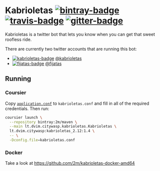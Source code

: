 # Kabrioletas [![bintray-badge][]][bintray] [![travis-badge][]][travis] [![gitter-badge][]][gitter]

[bintray]:               https://bintray.com/2m/maven/kabrioletas
[bintray-badge]:         https://img.shields.io/bintray/v/2m/maven/kabrioletas.svg?label=kabrioletas
[travis]:                https://travis-ci.org/2m/kabrioletas
[travis-badge]:          https://travis-ci.org/2m/kabrioletas.svg?branch=master
[gitter]:                https://gitter.im/2m/kabrioletas
[gitter-badge]:          https://badges.gitter.im/2m/kabrioletas.svg
[kabrioletas]:           https://twitter.com/kabrioletas
[kabrioletas-badge]:     https://img.shields.io/twitter/follow/kabrioletas.svg?style=social&label=Follow
[fijatas]:               https://twitter.com/fijatas
[fijatas-badge]:         https://img.shields.io/twitter/follow/fijatas.svg?style=social&label=Follow

Kabrioletas is a twitter bot that lets you know when you can get that sweet roofless ride.

There are currently two twitter accounts that are running this bot:

* [![kabrioletas-badge][]][kabrioletas] [@kabrioletas](twitter.com/kabrioletas)
* [![fijatas-badge][]][fijatas] [@fijatas](twitter.com/fijatas)

## Running

### Coursier

Copy [`application.conf`](src/main/resources/application.conf) to `kabrioletas.conf` and fill in all of the required credentials. Then run:

```bash
coursier launch \
  --repository bintray:2m/maven \
  --main lt.dvim.citywasp.kabrioletas.Kabrioletas \
  lt.dvim.citywasp:kabrioletas_2.12:1.4 \
  -- \
  -Dconfig.file=kabrioletas.conf
```

### Docker

Take a look at https://github.com/2m/kabrioletas-docker-amd64
